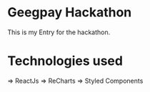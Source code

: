 # Geegpay Hackathon

This is my Entry for the hackathon.

# Technologies used

=> ReactJs
=> ReCharts
=> Styled Components
